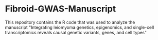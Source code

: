 # Fibroid-GWAS-Manuscript

This repository contains the R code that was used to analyze the manuscript "Integrating leiomyoma genetics, epigenomics, and single-cell transcriptomics reveals causal genetic variants, genes, and cell types"
